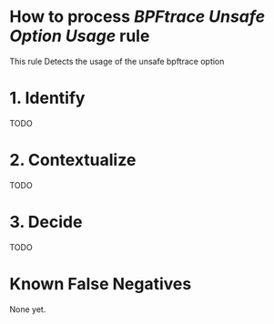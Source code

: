 # How to process *BPFtrace Unsafe Option Usage* rule
This rule Detects the usage of the unsafe bpftrace option

# 1. Identify
TODO

# 2. Contextualize
TODO

# 3. Decide
TODO

# Known False Negatives
None yet.
